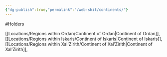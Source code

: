 ```yaml
---
{"dg-publish":true,"permalink":"/web-shit/continents/"}
---
```


#Holders

[[Locations/Regions within Ordan/Continent of Ordan\|Continent of Ordan]],
[[Locations/Regions within Iskaris/Continent of Iskaris\|Continent of Iskaris]],
[[Locations/Regions within Xal'Zirith/Continent of Xal’Zirith\|Continent of Xal’Zirith]],